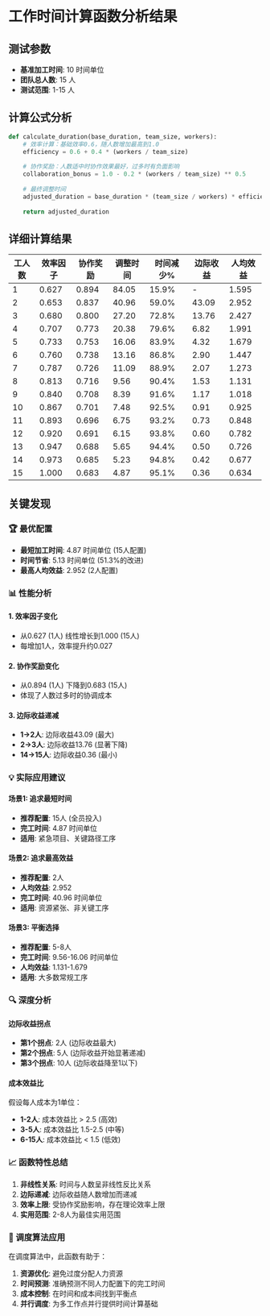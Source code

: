 # 工作时间计算函数分析结果

## 测试参数
- **基准加工时间**: 10 时间单位
- **团队总人数**: 15 人
- **测试范围**: 1-15 人

## 计算公式分析

```python
def calculate_duration(base_duration, team_size, workers):
    # 效率计算：基础效率0.6，随人数增加最高到1.0
    efficiency = 0.6 + 0.4 * (workers / team_size)
    
    # 协作奖励：人数适中时协作效果最好，过多时有负面影响
    collaboration_bonus = 1.0 - 0.2 * (workers / team_size) ** 0.5
    
    # 最终调整时间
    adjusted_duration = base_duration * (team_size / workers) * efficiency * collaboration_bonus
    
    return adjusted_duration
```

## 详细计算结果

| 工人数 | 效率因子 | 协作奖励 | 调整时间 | 时间减少% | 边际收益 | 人均效益 |
|--------|----------|----------|----------|-----------|----------|----------|
| 1      | 0.627    | 0.894    | 84.05    | 15.9%     | -        | 1.595    |
| 2      | 0.653    | 0.837    | 40.96    | 59.0%     | 43.09    | 2.952    |
| 3      | 0.680    | 0.800    | 27.20    | 72.8%     | 13.76    | 2.427    |
| 4      | 0.707    | 0.773    | 20.38    | 79.6%     | 6.82     | 1.991    |
| 5      | 0.733    | 0.753    | 16.06    | 83.9%     | 4.32     | 1.679    |
| 6      | 0.760    | 0.738    | 13.16    | 86.8%     | 2.90     | 1.447    |
| 7      | 0.787    | 0.726    | 11.09    | 88.9%     | 2.07     | 1.273    |
| 8      | 0.813    | 0.716    | 9.56     | 90.4%     | 1.53     | 1.131    |
| 9      | 0.840    | 0.708    | 8.39     | 91.6%     | 1.17     | 1.018    |
| 10     | 0.867    | 0.701    | 7.48     | 92.5%     | 0.91     | 0.925    |
| 11     | 0.893    | 0.696    | 6.75     | 93.2%     | 0.73     | 0.848    |
| 12     | 0.920    | 0.691    | 6.15     | 93.8%     | 0.60     | 0.782    |
| 13     | 0.947    | 0.688    | 5.65     | 94.4%     | 0.50     | 0.726    |
| 14     | 0.973    | 0.685    | 5.23     | 94.8%     | 0.42     | 0.677    |
| 15     | 1.000    | 0.683    | 4.87     | 95.1%     | 0.36     | 0.634    |

## 关键发现

### 🏆 最优配置
- **最短加工时间**: 4.87 时间单位 (15人配置)
- **时间节省**: 5.13 时间单位 (51.3%的改进)
- **最高人均效益**: 2.952 (2人配置)

### 📊 性能分析

#### 1. 效率因子变化
- 从0.627 (1人) 线性增长到1.000 (15人)
- 每增加1人，效率提升约0.027

#### 2. 协作奖励变化
- 从0.894 (1人) 下降到0.683 (15人)
- 体现了人数过多时的协调成本

#### 3. 边际收益递减
- **1→2人**: 边际收益43.09 (最大)
- **2→3人**: 边际收益13.76 (显著下降)
- **14→15人**: 边际收益0.36 (最小)

### 💡 实际应用建议

#### 场景1: 追求最短时间
- **推荐配置**: 15人 (全员投入)
- **完工时间**: 4.87 时间单位
- **适用**: 紧急项目、关键路径工序

#### 场景2: 追求最高效益
- **推荐配置**: 2人
- **人均效益**: 2.952
- **完工时间**: 40.96 时间单位
- **适用**: 资源紧张、非关键工序

#### 场景3: 平衡选择
- **推荐配置**: 5-8人
- **完工时间**: 9.56-16.06 时间单位
- **人均效益**: 1.131-1.679
- **适用**: 大多数常规工序

### 🔍 深度分析

#### 边际收益拐点
- **第1个拐点**: 2人 (边际收益最大)
- **第2个拐点**: 5人 (边际收益开始显著递减)
- **第3个拐点**: 10人 (边际收益降至1以下)

#### 成本效益比
假设每人成本为1单位：
- **1-2人**: 成本效益比 > 2.5 (高效)
- **3-5人**: 成本效益比 1.5-2.5 (中等)
- **6-15人**: 成本效益比 < 1.5 (低效)

### 📈 函数特性总结

1. **非线性关系**: 时间与人数呈非线性反比关系
2. **边际递减**: 边际收益随人数增加而递减
3. **效率上限**: 受协作奖励影响，存在理论效率上限
4. **实用范围**: 2-8人为最佳实用范围

### 🎯 调度算法应用

在调度算法中，此函数有助于：
1. **资源优化**: 避免过度分配人力资源
2. **时间预测**: 准确预测不同人力配置下的完工时间
3. **成本控制**: 在时间和成本间找到平衡点
4. **并行调度**: 为多工作点并行提供时间计算基础
